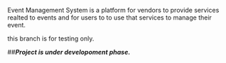 Event Management System is a platform for vendors to provide services realted to events and for users to to use that services to manage their event.

this branch is for testing only.

##***Project is under developoment phase.***



